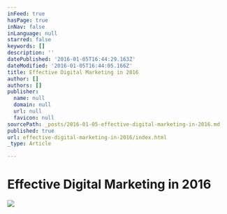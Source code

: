 ```yaml
---
inFeed: true
hasPage: true
inNav: false
inLanguage: null
starred: false
keywords: []
description: ''
datePublished: '2016-01-05T16:44:29.163Z'
dateModified: '2016-01-05T16:44:05.166Z'
title: Effective Digital Marketing in 2016
author: []
authors: []
publisher:
  name: null
  domain: null
  url: null
  favicon: null
sourcePath: _posts/2016-01-05-effective-digital-marketing-in-2016.md
published: true
url: effective-digital-marketing-in-2016/index.html
_type: Article

---
```

# Effective Digital Marketing in 2016
![](https://the-grid-user-content.s3-us-west-2.amazonaws.com/66123d48-9bc7-47c2-a2f1-68232e20037b.jpg)